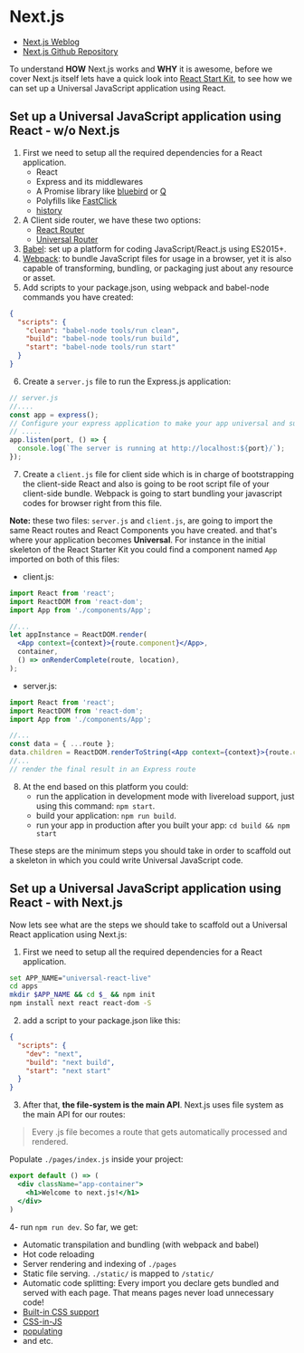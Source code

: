 # Next.js

- [Next.js Weblog](https://zeit.co/blog/next)
- [Next.js Github Repository](https://github.com/zeit/next.js/)

To understand **HOW** Next.js works and **WHY** it is awesome, before we cover Next.js itself
lets have a quick look into [React Start Kit](https://github.com/kriasoft/react-starter-kit), to see
how we can set up a Universal JavaScript application using React.

## Set up a Universal JavaScript application using React - w/o Next.js
1. First we need to setup all the required dependencies for a React application.
    - React
    - Express and its middlewares
    - A Promise library like [bluebird](https://github.com/petkaantonov/bluebird) or [Q](https://github.com/kriskowal/q)
    - Polyfills like [FastClick](https://github.com/ftlabs/fastclick)
    - [history](https://www.npmjs.com/package/history)
2. A Client side router, we have these two options:
    - [React Router](https://reacttraining.com/react-router/)
    - [Universal Router](https://github.com/kriasoft/universal-router)
3. [Babel](https://babeljs.io/): set up a platform for coding JavaScript/React.js using ES2015+.
4. [Webpack](https://github.com/webpack/webpack):  to bundle JavaScript files for usage in a browser, yet it is also
capable of transforming, bundling, or packaging just about any resource or asset.
5. Add scripts to your package.json, using webpack and babel-node commands you have created:

```json
{
  "scripts": {
    "clean": "babel-node tools/run clean",
    "build": "babel-node tools/run build",
    "start": "babel-node tools/run start"
  }
}
```

6. Create a `server.js` file to run the Express.js application:

```javascript
// server.js
//....
const app = express();
// Configure your express application to make your app universal and support server-side rendering
// .....
app.listen(port, () => {
  console.log(`The server is running at http://localhost:${port}/`);
});
```

7. Create a `client.js` file for client side which is in charge of bootstrapping the client-side React and also
is going to be root script file of your client-side bundle. Webpack is going to start bundling your javascript codes for browser right from this file.   

**Note:** these two files: `server.js` and `client.js`, are going to import the same React routes and React Components you have created.
and that's where your application becomes **Universal**. For instance in the initial skeleton of the React Starter Kit
you could find a component named `App` imported on both of this files:

- client.js:
```jsx harmony
import React from 'react';
import ReactDOM from 'react-dom';
import App from './components/App';

//...
let appInstance = ReactDOM.render(
  <App context={context}>{route.component}</App>,
  container,
  () => onRenderComplete(route, location),
);
```

- server.js:
```jsx harmony
import React from 'react';
import ReactDOM from 'react-dom';
import App from './components/App';

//...
const data = { ...route };
data.children = ReactDOM.renderToString(<App context={context}>{route.component}</App>);
//...
// render the final result in an Express route
```

8. At the end based on this platform you could:
    - run the application in development mode with livereload support, just using this command: `npm start`.
    - build your application: `npm run build`.
    - run your app in production after you built your app: `cd build && npm start`

These steps are the minimum steps you should take in order to scaffold out a skeleton in which
you could write Universal JavaScript code.

## Set up a Universal JavaScript application using React - with Next.js

Now lets see what are the steps we should take to scaffold out a Universal React application using Next.js:

1. First we need to setup all the required dependencies for a React application.

```bash
set APP_NAME="universal-react-live"
cd apps
mkdir $APP_NAME && cd $_ && npm init
npm install next react react-dom -S
```

2. add a script to your package.json like this:

```json
{
  "scripts": {
    "dev": "next",
    "build": "next build",
    "start": "next start"
  }
}
```

3. After that, **the file-system is the main API**. Next.js uses file system as the main API for our routes:
> Every .js file becomes a route that gets automatically processed and rendered.

Populate `./pages/index.js` inside your project:

```jsx harmony
export default () => (
  <div className="app-container">
    <h1>Welcome to next.js!</h1>
  </div>
)
```

4- run `npm run dev`. So far, we get:

 - Automatic transpilation and bundling (with webpack and babel)
 - Hot code reloading
 - Server rendering and indexing of `./pages`
 - Static file serving. `./static/` is mapped to `/static/`
 - Automatic code splitting: Every import you declare gets bundled and served with each page. That means pages never load unnecessary code!
 - [Built-in CSS support](https://github.com/zeit/next.js/#built-in-css-support)
 - [CSS-in-JS](https://github.com/zeit/next.js/#css-in-js)
 - [populating <head>](https://github.com/zeit/next.js/#populating-head)
 - and etc.